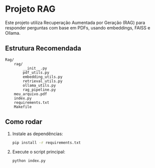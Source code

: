 # Projeto RAG

Este projeto utiliza Recuperação Aumentada por Geração (RAG) para responder perguntas com base em PDFs, usando embeddings, FAISS e Ollama.

## Estrutura Recomendada

```
Rag/
    rag/
        __init__.py
        pdf_utils.py
        embedding_utils.py
        retrieval_utils.py
        ollama_utils.py
        rag_pipeline.py
    meu_arquivo.pdf
    index.py
    requirements.txt
    Makefile
```

## Como rodar

1. Instale as dependências:
   ```bash
   pip install -r requirements.txt
   ```
2. Execute o script principal:
   ```bash
   python index.py
   ```
